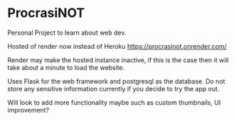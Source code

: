 # ProcrasiNOT
Personal Project to learn about web dev.

Hosted of render now instead of Heroku https://procrasinot.onrender.com/

Render may make the hosted instance inactive, if this is the case then it will take about a minute to load the website.

Uses Flask for the web framework and postgresql as the database. Do not store any sensitive information currently if you decide to try the app out.

Will look to add more functionality maybe such as custom thumbnails, UI improvement?
